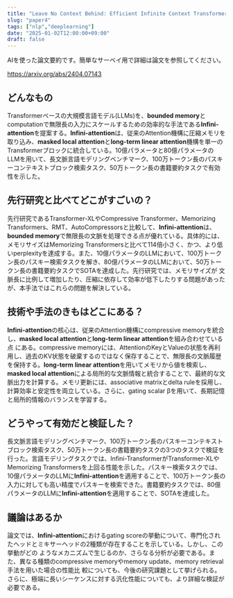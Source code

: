 ```yaml
---
title: "Leave No Context Behind: Efficient Infinite Context Transformers with Infini-attention (AI論文要約)"
slug: "paper4"
tags: ["nlp","deeplearning"]
date: "2025-01-02T12:00:00+09:00"
draft: false
---
```


AIを使った論文要約です。簡単なサーベイ用で詳細は論文を参照してください。

https://arxiv.org/abs/2404.07143

## どんなもの

Transformerベースの大規模言語モデル(LLMs)を、**bounded memory**とcomputationで無限長の入力にスケールするための効率的な手法である**Infini-attention**を提案する。**Infini-attention**は、従来のAttention機構に圧縮メモリを取り込み、**masked local attention**と**long-term linear attention**機構を単一のTransformerブロックに統合している。10億パラメータと80億パラメータのLLMを用いて、長文脈言語モデリングベンチマーク、100万トークン長のパスキーコンテキストブロック検索タスク、50万トークン長の書籍要約タスクで有効性を示した。

## 先行研究と比べてどこがすごいの？

先行研究であるTransformer-XLやCompressive Transformer、Memorizing Transformers、RMT、AutoCompressorsと比較して、**Infini-attention**は、**bounded memory**で無限長の文脈を処理できる点が優れている。具体的には、メモリサイズはMemorizing Transformersと比べて114倍小さく、かつ、より低いperplexityを達成する。また、10億パラメータのLLMにおいて、100万トークン長のパスキー検索タスクを解き、80億パラメータのLLMにおいて、50万トークン長の書籍要約タスクでSOTAを達成した。先行研究では、メモリサイズが 文脈長に比例して増加したり、圧縮に依存して効率が低下したりする問題があったが、本手法ではこれらの問題を解決している。

## 技術や手法のきもはどこにある？

**Infini-attention**の核心は、従来のAttention機構にcompressive memoryを統合し、**masked local attention**と**long-term linear attention**を組み合わせている点 にある。compressive memoryには、AttentionのKeyとValueの状態を再利用し、過去のKV状態を破棄するのではなく保存することで、無限長の文脈履歴を保持する。**long-term linear attention**を用いてメモリから値を検索し、**masked local attention**による局所的な文脈情報と統合することで、最終的な文脈出力を計算する。メモリ更新には、associative matrixとdelta ruleを採用し、計算効率と安定性を両立している。さらに、gating scalar βを用いて、長期記憶と局所的情報のバランスを学習する。

## どうやって有効だと検証した？

長文脈言語モデリングベンチマーク、100万トークン長のパスキーコンテキストブロック検索タスク、50万トークン長の書籍要約タスクの3つのタスクで検証を行った。言語モデリングタスクでは、Infini-TransformerがTransformer-XLやMemorizing Transformersを上回る性能を示した。パスキー検索タスクでは、10億パラメータのLLMに**Infini-attention**を適用することで、100万トークン長の入力に対しても高い精度でパスキーを検索できた。書籍要約タスクでは、80億パラメータのLLMに**Infini-attention**を適用することで、SOTAを達成した。

## 議論はあるか

論文では、**Infini-attention**におけるgating scoreの挙動について、専門化されたヘッドとミキサーヘッドの2種類が存在することを示している。しかし、この挙動がどの ようなメカニズムで生じるのか、さらなる分析が必要である。また、異なる種類のcompressive memoryやmemory update、memory retrieval手法を用いた場合の性能比 較についても、今後の研究課題として挙げられる。さらに、極端に長いシーケンスに対する汎化性能についても、より詳細な検証が必要である。
